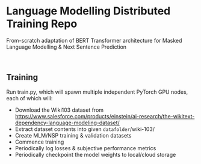 

# Language Modelling Distributed Training Repo

From-scratch adaptation of BERT Transformer architecture for Masked Language Modelling & Next Sentence Prediction

<br>

## Training

Run train.py, which will spawn multiple independent PyTorch GPU nodes, each of which will:
- Download the Wiki103 dataset from https://www.salesforce.com/products/einstein/ai-research/the-wikitext-dependency-language-modeling-dataset/
- Extract dataset contents into given `datafolder`/wiki-103/
- Create MLM/NSP training & validation datasets
- Commence training
- Periodically log losses & subjective performance metrics
- Periodically checkpoint the model weights to local/cloud storage